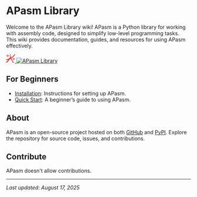 # APasm Library

Welcome to the APasm Library wiki! APasm is a Python library for working with assembly code, designed to simplify low-level programming tasks. This wiki provides documentation, guides, and resources for using APasm effectively.

[<img src="https://raw.githubusercontent.com/RandomX42069/APasm/main/logo.png" alt="APasm Logo" height="24"> ![APasm Library](https://img.shields.io/badge/APasm-Library-red)](https://github.com/RandomX42069/APasm)

## For Beginners
- [Installation](https://github.com/RandomX42069/APasm/): Instructions for setting up APasm.
- [Quick Start](https://github.com/RandomX42069/APasm/wiki/1.-Getting-Started): A beginner’s guide to using APasm.

## About
APasm is an open-source project hosted on both [GitHub](https://github.com/RandomX42069/APasm) and [PyPI](https://pypi.org/project/APasm/1.0.1/). Explore the repository for source code, issues, and contributions.

## Contribute
APasm doesn't allow contributions.

---
*Last updated: August 17, 2025*